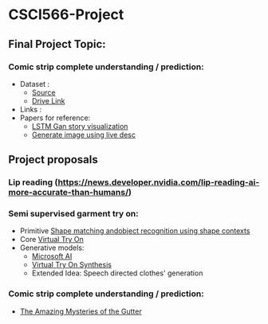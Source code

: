 # CSCI566-Project

## Final Project Topic:
### Comic strip complete understanding / prediction:
- Dataset : 
  - [Source](https://garfield.dale.ro/)
  - [Drive Link](https://drive.google.com/drive/u/1/folders/1iIO_95EfoLgF-INdgOniWzhDs3ENl3TD)
- Links : 
- Papers for reference: 
  - [LSTM Gan story visualization](http://openaccess.thecvf.com/content_CVPR_2019/papers/Li_StoryGAN_A_Sequential_Conditional_GAN_for_Story_Visualization_CVPR_2019_paper.pdf)
  - [Generate image using live desc](https://arxiv.org/pdf/1806.03027.pdf)



## Project proposals
### Lip reading (https://news.developer.nvidia.com/lip-reading-ai-more-accurate-than-humans/)


### Semi supervised garment try on:
- Primitive [Shape matching andobject recognition using shape contexts](http://citeseerx.ist.psu.edu/viewdoc/download?doi=10.1.1.441.6897&rep=rep1&type=pdf)
- Core [Virtual Try On](http://openaccess.thecvf.com/content_cvpr_2018/papers/Han_VITON_An_Image-Based_CVPR_2018_paper.pdf)
- Generative models:
  - [Microsoft AI](https://arxiv.org/pdf/1906.05596.pdf)
  - [Virtual Try On Synthesis](https://arxiv.org/pdf/1902.11026.pdf)
  - Extended Idea: Speech directed clothes' generation
  
### Comic strip complete understanding / prediction:
- [The Amazing Mysteries of the Gutter](http://openaccess.thecvf.com/content_cvpr_2017/papers/Iyyer_The_Amazing_Mysteries_CVPR_2017_paper.pdf)
